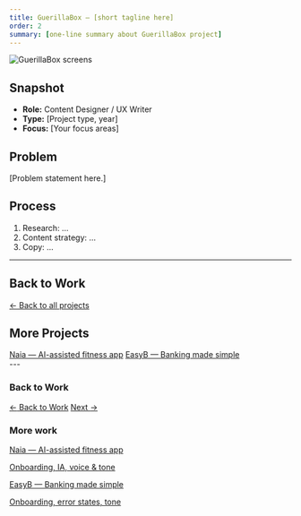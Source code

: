 ```yaml
---
title: GuerillaBox — [short tagline here]
order: 2
summary: [one-line summary about GuerillaBox project]
---
```


![GuerillaBox screens](images/guerillabox-screens.png)

## Snapshot
- **Role:** Content Designer / UX Writer  
- **Type:** [Project type, year]  
- **Focus:** [Your focus areas]  

## Problem
[Problem statement here.]

## Process
1. Research: …  
2. Content strategy: …  
3. Copy: …  

---

## Back to Work
[← Back to all projects](/#projects)

## More Projects
<div class="more-projects">
  <a href="/projects/naia/">Naia — AI-assisted fitness app</a>
  <a href="/projects/easyb/">EasyB — Banking made simple</a>
</div>
---

### Back to Work

<div class="btn-row">
  <a class="btn-pill" href="/#projects"><span class="icon-left">←</span> Back to Work</a>
  <a class="btn-pill" href="/projects/naia/">Next <span class="icon-right">→</span></a>
</div>

<div class="more-work">
  <h3>More work</h3>
  <div class="work-grid">
    <a class="work-card card-teal" href="/projects/naia/">
      <p class="title">Naia — AI-assisted fitness app</p>
      <p class="meta">Onboarding, IA, voice & tone</p>
    </a>
    <a class="work-card card-yellow" href="/projects/easyb/">
      <p class="title">EasyB — Banking made simple</p>
      <p class="meta">Onboarding, error states, tone</p>
    </a>
  </div>
</div>

